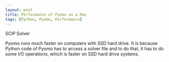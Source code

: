 ```yaml
---
layout: post
title: Performance of Pyomo on a Mac 
tags: [Python, Pyomo, Performance]
---
```


SCIP Solver 

Pyomo runs much faster on computers with SSD hard drive. 
It is because Python code of Pyomo has to access a solver file and to do that, it has to do some I/O operations, which is faster on SSD hard drive systems.  

